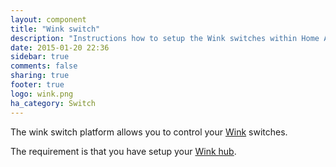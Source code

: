 ```yaml
---
layout: component
title: "Wink switch"
description: "Instructions how to setup the Wink switches within Home Assistant."
date: 2015-01-20 22:36
sidebar: true
comments: false
sharing: true
footer: true
logo: wink.png
ha_category: Switch
---
```



The wink switch platform allows you to control your [Wink](http://www.wink.com/) switches.

The requirement is that you have setup your [Wink hub](/components/light.wink/).

